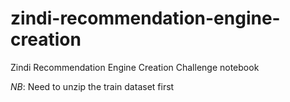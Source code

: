 # zindi-recommendation-engine-creation
Zindi Recommendation Engine Creation Challenge notebook

*NB*: Need to unzip the train dataset first
